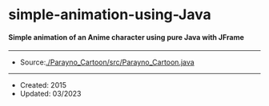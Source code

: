# simple-animation-using-Java
#### Simple animation of an Anime character using pure Java with JFrame
---
* Source:[./Parayno_Cartoon/src/Parayno_Cartoon.java](https://github.com/angeloparayno/simple-animation-using-Java/blob/main/Parayno_Cartoon/src/Parayno_Cartoon.java)
---
* Created: 2015
* Updated: 03/2023
